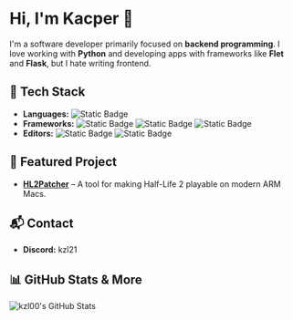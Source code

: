 # Hi, I'm Kacper 👋

I'm a software developer primarily focused on **backend programming**. I love working with **Python** and developing apps with frameworks like **Flet** and **Flask**, but I hate writing frontend.

## 🔧 Tech Stack
- **Languages:** ![Static Badge](https://img.shields.io/badge/Python-0380fc?logo=python&logoColor=white)
- **Frameworks:** ![Static Badge](https://img.shields.io/badge/Flet-e83c76?logo=python&logoColor=white) ![Static Badge](https://img.shields.io/badge/Flask-000000?logo=flask&logoColor=white) ![Static Badge](https://img.shields.io/badge/SQLAlchemy-D71F00?logo=sqlalchemy&logoColor=white) 
- **Editors:** ![Static Badge](https://img.shields.io/badge/PyCharm-1fc900?logo=pycharm&logoColor=white) ![Static Badge](https://img.shields.io/badge/VS%20Code-0078d7?logo=visual-studio&logoColor=white)

## 🚀 Featured Project
- **[HL2Patcher](https://github.com/KZL00/HL2Patcher)** – A tool for making Half-Life 2 playable on modern ARM Macs.

## 📬 Contact
- **Discord:** kzl21

## 📊 GitHub Stats & More  
<img src="https://github-readme-stats.vercel.app/api/top-langs/?username=kzl00&theme=dark&show_icons=true&hide_border=true&layout=compact" alt="kzl00's GitHub Stats" />
